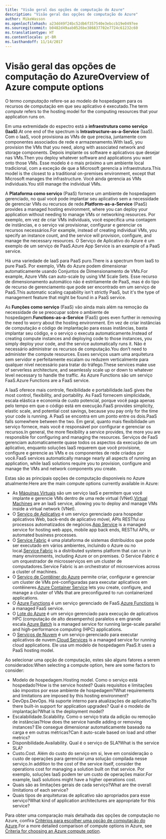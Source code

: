 ```yaml
---
title: "Visão geral das opções de computação do Azure"
description: "Visão geral das opções de computação do Azure"
author: MikeWasson
ms.openlocfilehash: a23dd49f24bc52db6f357540e3ebccb19e0497ee
ms.sourcegitcommit: b0482d49aab0526be386837702e7724c61232c60
ms.translationtype: HT
ms.contentlocale: pt-BR
ms.lasthandoff: 11/14/2017
---
```

# <a name="overview-of-azure-compute-options"></a><span data-ttu-id="a2248-103">Visão geral das opções de computação do Azure</span><span class="sxs-lookup"><span data-stu-id="a2248-103">Overview of Azure compute options</span></span>

<span data-ttu-id="a2248-104">O termo *computação* refere-se ao modelo de hospedagem para os recursos de computação em que seu aplicativo é executado.</span><span class="sxs-lookup"><span data-stu-id="a2248-104">The term *compute* refers to the hosting model for the computing resources that your application runs on.</span></span> 

<span data-ttu-id="a2248-105">Em uma extremidade do espectro está a **infraestrutura como serviço (IaaS)**.</span><span class="sxs-lookup"><span data-stu-id="a2248-105">At one end of the spectrum is **Intrastructure-as-a-Service** (IaaS).</span></span> <span data-ttu-id="a2248-106">Com o IaaS, você provisiona as VMs de que precisa, juntamente com componentes associados de rede e armazenamento.</span><span class="sxs-lookup"><span data-stu-id="a2248-106">With IaaS, you provision the VMs that you need, along with associated network and storage components.</span></span> <span data-ttu-id="a2248-107">Depois implante os software e aplicativos que desejar nas VMs.</span><span class="sxs-lookup"><span data-stu-id="a2248-107">Then you deploy whatever software and applications you want onto those VMs.</span></span> <span data-ttu-id="a2248-108">Esse modelo é o mais próximo a um ambiente local tradicional, com a exceção de que a Microsoft gerencia a infraestrutura.</span><span class="sxs-lookup"><span data-stu-id="a2248-108">This model is the closest to a traditional on-premises environment, except that Microsoft manages the infrastructure.</span></span> <span data-ttu-id="a2248-109">Você ainda gerencia as VMs individuais.</span><span class="sxs-lookup"><span data-stu-id="a2248-109">You still manage the individual VMs.</span></span>  

<span data-ttu-id="a2248-110">A **Plataforma como serviço** (PaaS) fornece um ambiente de hospedagem gerenciado, no qual você pode implantar seu aplicativo sem a necessidade de gerenciar VMs ou recursos de rede.</span><span class="sxs-lookup"><span data-stu-id="a2248-110">**Platform-as-a-Service** (PaaS) provides a managed hosting environment, where you can deploy your application without needing to manage VMs or networking resources.</span></span> <span data-ttu-id="a2248-111">Por exemplo, em vez de criar VMs individuais, você especifica uma contagem de instâncias, e o serviço vai provisionar, configurar e gerenciar os recursos necessários.</span><span class="sxs-lookup"><span data-stu-id="a2248-111">For example, instead of creating individual VMs, you specify an instance count, and the service will provision, configure, and manage the necessary resources.</span></span> <span data-ttu-id="a2248-112">O Serviço de Aplicativo do Azure é um exemplo de um serviço de PaaS.</span><span class="sxs-lookup"><span data-stu-id="a2248-112">Azure App Service is an example of a PaaS service.</span></span>

<span data-ttu-id="a2248-113">Há uma variedade de IaaS para PaaS puro.</span><span class="sxs-lookup"><span data-stu-id="a2248-113">There is a spectrum from IaaS to pure PaaS.</span></span> <span data-ttu-id="a2248-114">Por exemplo, VMs do Azure podem dimensionar automaticamente usando Conjuntos de Dimensionamento de VMs.</span><span class="sxs-lookup"><span data-stu-id="a2248-114">For example, Azure VMs can auto-scale by using VM Scale Sets.</span></span> <span data-ttu-id="a2248-115">Esse recurso de dimensionamento automático não é estritamente de PaaS, mas é do tipo de recurso de gerenciamento que pode ser encontrado em um serviço de PaaS.</span><span class="sxs-lookup"><span data-stu-id="a2248-115">This automatic scaling capability isn't strictly PaaS, but it's the type of management feature that might be found in a PaaS service.</span></span>

<span data-ttu-id="a2248-116">As **Funções como serviço** (FaaS) vão ainda mais além na remoção da necessidade de se preocupar sobre o ambiente de hospedagem.</span><span class="sxs-lookup"><span data-stu-id="a2248-116">**Functions-as-a-Service** (FaaS) goes even further in removing the need to worry about the hosting environment.</span></span> <span data-ttu-id="a2248-117">Em vez de criar instâncias de computação e código de implantação para essas instâncias, basta implantar seu código, e o serviço o executa automaticamente.</span><span class="sxs-lookup"><span data-stu-id="a2248-117">Instead of creating compute instances and deploying code to those instances, you simply deploy your code, and the service automatically runs it.</span></span> <span data-ttu-id="a2248-118">Não é necessário administrar os recursos de computação.</span><span class="sxs-lookup"><span data-stu-id="a2248-118">You don’t need to administer the compute resources.</span></span> <span data-ttu-id="a2248-119">Esses serviços usam uma arquitetura sem servidor e perfeitamente escalam ou reduzem verticalmente para qualquer nível necessário para tratar do tráfego.</span><span class="sxs-lookup"><span data-stu-id="a2248-119">These services make use of serverless architecture, and seamlessly scale up or down to whatever level necessary to handle the traffic.</span></span> <span data-ttu-id="a2248-120">As Azure Functions são um serviço FaaS.</span><span class="sxs-lookup"><span data-stu-id="a2248-120">Azure Functions are a FaaS service.</span></span>

<span data-ttu-id="a2248-121">A IaaS oferece mais controle, flexibilidade e portabilidade.</span><span class="sxs-lookup"><span data-stu-id="a2248-121">IaaS gives the most control, flexibility, and portability.</span></span> <span data-ttu-id="a2248-122">As FaaS fornecem simplicidade, escala elástica e economia de custo potencial, porque você paga apenas pelo tempo em que o código está em execução.</span><span class="sxs-lookup"><span data-stu-id="a2248-122">FaaS provides simplicity, elastic scale, and potential cost savings, because you pay only for the time your code is running.</span></span> <span data-ttu-id="a2248-123">A PaaS se encontra em um ponto entre os dois.</span><span class="sxs-lookup"><span data-stu-id="a2248-123">PaaS falls somewhere between the two.</span></span> <span data-ttu-id="a2248-124">Em geral, quanto mais flexibilidade um serviço fornece, mais você é responsável por configurar e gerenciar os recursos.</span><span class="sxs-lookup"><span data-stu-id="a2248-124">In general, the more flexibility a service provides, the more you are responsible for configuring and managing the resources.</span></span> <span data-ttu-id="a2248-125">Serviços de FaaS gerenciam automaticamente quase todos os aspectos da execução de um aplicativo, enquanto soluções IaaS requerem que você provisione, configure e gerencie as VMs e os componentes de rede criados por você.</span><span class="sxs-lookup"><span data-stu-id="a2248-125">FaaS services automatically manage nearly all aspects of running an application, while IaaS solutions require you to provision, configure and manage the VMs and network components you create.</span></span>

<span data-ttu-id="a2248-126">Estas são as principais opções de computação disponíveis no Azure atualmente:</span><span class="sxs-lookup"><span data-stu-id="a2248-126">Here are the main compute options currently available in Azure:</span></span>

- <span data-ttu-id="a2248-127">As [Máquinas Virtuais](/azure/virtual-machines/) são um serviço IaaS e permitem que você implante e gerencie VMs dentro de uma rede virtual (VNet).</span><span class="sxs-lookup"><span data-stu-id="a2248-127">[Virtual Machines](/azure/virtual-machines/) are an IaaS service, allowing you to deploy and manage VMs inside a virtual network (VNet).</span></span>
- <span data-ttu-id="a2248-128">O [Serviço de Aplicativo](/azure/app-service/app-service-value-prop-what-is) é um serviço gerenciado para hospedar aplicativos Web, back-ends de aplicativo móvel, APIs RESTful ou processos automatizados de negócios.</span><span class="sxs-lookup"><span data-stu-id="a2248-128">[App Service](/azure/app-service/app-service-value-prop-what-is) is a managed service for hosting web apps, mobile app back ends, RESTful APIs, or automated business processes.</span></span>
- <span data-ttu-id="a2248-129">O [Service Fabric](/azure/service-fabric/service-fabric-overview) é uma plataforma de sistemas distribuídos que pode ser executado em vários ambientes, incluindo o Azure ou no local.</span><span class="sxs-lookup"><span data-stu-id="a2248-129">[Service Fabric](/azure/service-fabric/service-fabric-overview) is a distributed systems platform that can run in many environments, including Azure or on premises.</span></span> <span data-ttu-id="a2248-130">O Service Fabric é um orquestrador de microsserviços em um cluster de computadores.</span><span class="sxs-lookup"><span data-stu-id="a2248-130">Service Fabric is an orchestrator of microservices across a cluster of machines.</span></span> 
- <span data-ttu-id="a2248-131">O [Serviço de Contêiner do Azure](/azure/container-service/container-service-intro) permite criar, configurar e gerenciar um cluster de VMs pré-configuradas para executar aplicativos em contêineres.</span><span class="sxs-lookup"><span data-stu-id="a2248-131">[Azure Container Service](/azure/container-service/container-service-intro) lets you create, configure, and manage a cluster of VMs that are preconfigured to run containerized applications.</span></span>
- <span data-ttu-id="a2248-132">O [Azure Functions](/azure/azure-functions/functions-overview) é um serviço gerenciado de FaaS.</span><span class="sxs-lookup"><span data-stu-id="a2248-132">[Azure Functions](/azure/azure-functions/functions-overview) is a managed FaaS service.</span></span>
- <span data-ttu-id="a2248-133">O [Lote do Azure](/azure/batch/batch-technical-overview) é um serviço gerenciado para execução de aplicativos HPC (computação de alto desempenho) paralelos e em grande escala.</span><span class="sxs-lookup"><span data-stu-id="a2248-133">[Azure Batch](/azure/batch/batch-technical-overview) is a managed service for running large-scale parallel and high-performance computing (HPC) applications.</span></span>
- <span data-ttu-id="a2248-134">O [Serviços de Nuvem](/azure/cloud-services/cloud-services-choose-me) é um serviço gerenciado para executar aplicativos de nuvem.</span><span class="sxs-lookup"><span data-stu-id="a2248-134">[Cloud Services](/azure/cloud-services/cloud-services-choose-me) is a managed service for running cloud applications.</span></span> <span data-ttu-id="a2248-135">Ele usa um modelo de hospedagem PaaS.</span><span class="sxs-lookup"><span data-stu-id="a2248-135">It uses a PaaS hosting model.</span></span> 

<span data-ttu-id="a2248-136">Ao selecionar uma opção de computação, estes são alguns fatores a serem considerados:</span><span class="sxs-lookup"><span data-stu-id="a2248-136">When selecting a compute option, here are some factors to consider:</span></span>

- <span data-ttu-id="a2248-137">Modelo de hospedagem.</span><span class="sxs-lookup"><span data-stu-id="a2248-137">Hosting model.</span></span> <span data-ttu-id="a2248-138">Como o serviço está hospedado?</span><span class="sxs-lookup"><span data-stu-id="a2248-138">How is the service hosted?</span></span> <span data-ttu-id="a2248-139">Quais requisitos e limitações são impostos por esse ambiente de hospedagem?</span><span class="sxs-lookup"><span data-stu-id="a2248-139">What requirements and limitations are imposed by this hosting environment?</span></span> 
- <span data-ttu-id="a2248-140">DevOps.</span><span class="sxs-lookup"><span data-stu-id="a2248-140">DevOps.</span></span> <span data-ttu-id="a2248-141">Há suporte interno para atualizações de aplicativo?</span><span class="sxs-lookup"><span data-stu-id="a2248-141">Is there built-in support for application upgrades?</span></span> <span data-ttu-id="a2248-142">Qual é o modelo de implantação?</span><span class="sxs-lookup"><span data-stu-id="a2248-142">What is the deployment model?</span></span>
- <span data-ttu-id="a2248-143">Escalabilidade.</span><span class="sxs-lookup"><span data-stu-id="a2248-143">Scalability.</span></span> <span data-ttu-id="a2248-144">Como o serviço trata da adição ou remoção de instâncias?</span><span class="sxs-lookup"><span data-stu-id="a2248-144">How does the service handle adding or removing instances?</span></span> <span data-ttu-id="a2248-145">Ele consegue dimensionar automaticamente baseado na carga e em outras métricas?</span><span class="sxs-lookup"><span data-stu-id="a2248-145">Can it auto-scale based on load and other metrics?</span></span> 
- <span data-ttu-id="a2248-146">Disponibilidade.</span><span class="sxs-lookup"><span data-stu-id="a2248-146">Availability.</span></span> <span data-ttu-id="a2248-147">Qual é o serviço de SLA?</span><span class="sxs-lookup"><span data-stu-id="a2248-147">What is the service SLA?</span></span> 
- <span data-ttu-id="a2248-148">Custo.</span><span class="sxs-lookup"><span data-stu-id="a2248-148">Cost.</span></span> <span data-ttu-id="a2248-149">Além do custo do serviço em si, leve em consideração o custo de operações para gerenciar uma solução compilada nesse serviço.</span><span class="sxs-lookup"><span data-stu-id="a2248-149">In addition to the cost of the service itself, consider the operations cost for managing a solution built on that service.</span></span> <span data-ttu-id="a2248-150">Por exemplo, soluções IaaS podem ter um custo de operações maior.</span><span class="sxs-lookup"><span data-stu-id="a2248-150">For example, IaaS solutions might have a higher operations cost.</span></span>
- <span data-ttu-id="a2248-151">Quais são as limitações gerais de cada serviço?</span><span class="sxs-lookup"><span data-stu-id="a2248-151">What are the overall limitations of each service?</span></span> 
- <span data-ttu-id="a2248-152">Quais tipos de arquiteturas de aplicativo são apropriados para esse serviço?</span><span class="sxs-lookup"><span data-stu-id="a2248-152">What kind of application architectures are appropriate for this service?</span></span> 

<span data-ttu-id="a2248-153">Para obter uma comparação mais detalhada das opções de computação no Azure, confira [Critérios para escolher uma opção de computação do Azure](./compute-comparison.md).</span><span class="sxs-lookup"><span data-stu-id="a2248-153">For a more detailed comparison of compute options in Azure, see [Criteria for choosing an Azure compute option](./compute-comparison.md).</span></span>